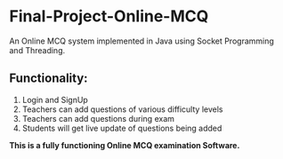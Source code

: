 # Final-Project-Online-MCQ
An Online MCQ system implemented in Java using Socket Programming and Threading. 

## Functionality:
1. Login and SignUp
2. Teachers can add questions of various difficulty levels
3. Teachers can add questions during exam 
4. Students will get live update of questions being added

**This is a fully functioning Online MCQ examination Software.**
